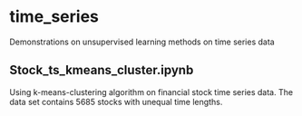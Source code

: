 # time_series
Demonstrations on unsupervised learning methods on time series data

## Stock_ts_kmeans_cluster.ipynb
Using k-means-clustering algorithm on financial stock time series data. The data set contains 5685 stocks with unequal time lengths.
